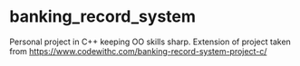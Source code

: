 # banking_record_system
Personal project in C++ keeping OO skills sharp. Extension of project taken from https://www.codewithc.com/banking-record-system-project-c/
